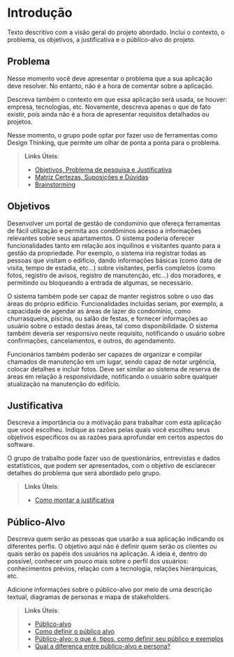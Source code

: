 # Introdução

Texto descritivo com a visão geral do projeto abordado. Inclui o contexto, o problema, os objetivos, a justificativa e o público-alvo do projeto.

## Problema
Nesse momento você deve apresentar o problema que a sua aplicação deve  resolver. No entanto, não é a hora de comentar sobre a aplicação.

Descreva também o contexto em que essa aplicação será usada, se  houver: empresa, tecnologias, etc. Novamente, descreva apenas o que de  fato existir, pois ainda não é a hora de apresentar requisitos  detalhados ou projetos.

Nesse momento, o grupo pode optar por fazer uso  de ferramentas como Design Thinking, que permite um olhar de ponta a ponta para o problema.

> **Links Úteis**:
> - [Objetivos, Problema de pesquisa e Justificativa](https://medium.com/@versioparole/objetivos-problema-de-pesquisa-e-justificativa-c98c8233b9c3)
> - [Matriz Certezas, Suposições e Dúvidas](https://medium.com/educa%C3%A7%C3%A3o-fora-da-caixa/matriz-certezas-suposi%C3%A7%C3%B5es-e-d%C3%BAvidas-fa2263633655)
> - [Brainstorming](https://www.euax.com.br/2018/09/brainstorming/)

## Objetivos

Desenvolver um portal de gestão de condomínio que ofereça ferramentas de fácil utilização e permita aos condôminos acesso a informações relevantes sobre seus apartamentos. O sistema poderia oferecer funcionalidades tanto em relação aos inquilinos e visitantes quanto para a gestão da propriedade. Por exemplo, o sistema iria registrar todas as pessoas que visitam o edifício, dando informações básicas (como data de visita, tempo de estadia, etc...) sobre visitantes, perfis completos (como fotos, registro de avisos, registro de manutenção, etc...) dos moradores, e permitindo ou bloqueando a entrada de algumas, se necessário.

O sistema também pode ser capaz de manter registros sobre o uso das áreas do próprio edifício. Funcionalidades incluidas seriam, por exemplo, a capacidade de agendar as áreas de lazer do condomínio, como churrasqueira, piscina, ou salão de festas, e fornecer informações ao usuário sobre o estado destas áreas, tal como disponibilidade. O sistema também deveria ser responsivo neste requisito, notificando o usuário  sobre confirmações, cancelamentos, e outros, do agendamento.

Funcionários também poderão ser capazes de organizar e compilar chamados de manutenção em um lugar, sendo capaz de notar urgência, colocar detalhes e incluir fotos. Deve ser similar ao sistema de reserva de áreas em relação à responsividade, notificando o usuário sobre qualquer atualização na manutenção do edifício.


## Justificativa

Descreva a importância ou a motivação para trabalhar com esta aplicação que você escolheu. Indique as razões pelas quais você escolheu seus objetivos específicos ou as razões para aprofundar em certos aspectos do software.

O grupo de trabalho pode fazer uso de questionários, entrevistas e dados estatísticos, que podem ser apresentados, com o objetivo de esclarecer detalhes do problema que será abordado pelo grupo.

> **Links Úteis**:
> - [Como montar a justificativa](https://guiadamonografia.com.br/como-montar-justificativa-do-tcc/)

## Público-Alvo

Descreva quem serão as pessoas que usarão a sua aplicação indicando os diferentes perfis. O objetivo aqui não é definir quem serão os clientes ou quais serão os papéis dos usuários na aplicação. A ideia é, dentro do possível, conhecer um pouco mais sobre o perfil dos usuários: conhecimentos prévios, relação com a tecnologia, relações
hierárquicas, etc.

Adicione informações sobre o público-alvo por meio de uma descrição textual, diagramas de personas e mapa de stakeholders.

> **Links Úteis**:
> - [Público-alvo](https://blog.hotmart.com/pt-br/publico-alvo/)
> - [Como definir o público alvo](https://exame.com/pme/5-dicas-essenciais-para-definir-o-publico-alvo-do-seu-negocio/)
> - [Público-alvo: o que é, tipos, como definir seu público e exemplos](https://klickpages.com.br/blog/publico-alvo-o-que-e/)
> - [Qual a diferença entre público-alvo e persona?](https://rockcontent.com/blog/diferenca-publico-alvo-e-persona/)
